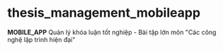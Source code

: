# thesis_management_mobileapp
__MOBILE_APP__ Quản lý khóa luận tốt nghiệp - Bài tập lớn môn "Các công nghệ lập trình hiện đại"
